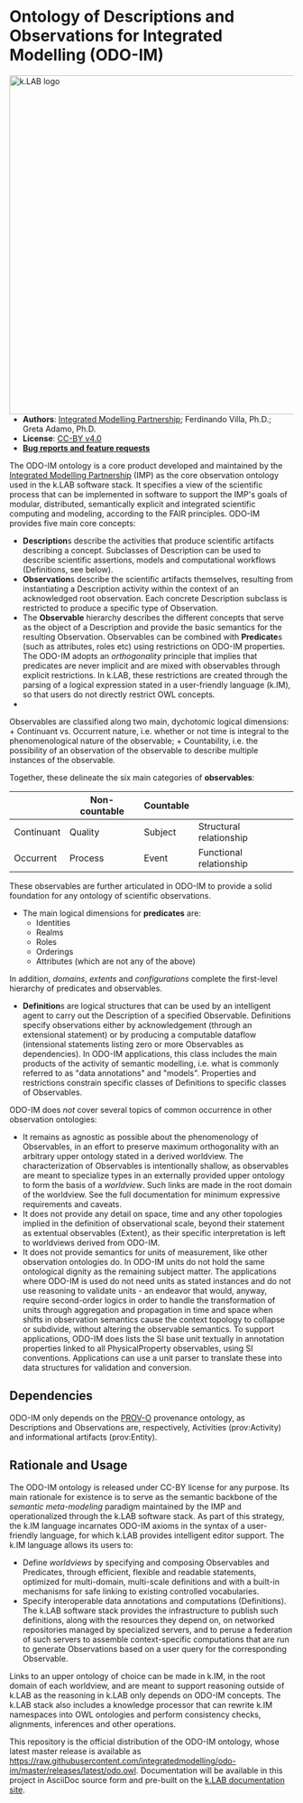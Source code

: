 # Ontology of Descriptions and Observations for Integrated Modelling (ODO-IM)


<img src="https://docs.integratedmodelling.org/klab/_images/KLAB_LOGO.png" align="right"
     alt="k.LAB logo" width="600">
     

- **Authors**: [Integrated Modelling Partnership](http://www.integratedmodelling.org); Ferdinando Villa, Ph.D.; Greta Adamo, Ph.D.
- **License**: [CC-BY v4.0](http://creativecommons.org/licenses/by/4.0/)
- [**Bug reports and feature requests**](https://github.com/integratedmodelling/odo-im/issues)

The ODO-IM ontology is a core product developed and maintained by the [Integrated Modelling Partnership](http://www.integratedmodelling.org) (IMP) as the core observation ontology used in the k.LAB software stack. It specifies a view of the scientific process that can be implemented in software to support the IMP's goals of modular, distributed, semantically explicit and integrated scientific computing and modeling, according to the FAIR principles. ODO-IM provides five main core concepts:

- **Description**s describe the activities that produce scientific artifacts  describing a concept. Subclasses of Description can be used to describe scientific assertions, models and computational workflows (Definitions, see below).
- **Observation**s describe the scientific artifacts themselves, resulting from instantiating a Description activity within the context of an acknowledged root observation. Each concrete Description subclass is restricted to produce a specific type of Observation.
- The **Observable** hierarchy describes the different concepts that serve as the object of a Description and provide the basic semantics for the resulting Observation. Observables can be combined with **Predicate**s (such as attributes, roles etc) using restrictions on ODO-IM properties. The ODO-IM adopts an *orthogonality* principle that implies that predicates are never implicit and are mixed with observables through explicit restrictions. In k.LAB, these restrictions are created through the parsing of a logical expression stated in a user-friendly language (k.IM), so that users do not directly restrict OWL concepts. 
- 
Observables are classified along two main, dychotomic logical dimensions:
    + Continuant vs. Occurrent nature, i.e. whether or not time is integral to the phenomenological nature of the observable;
    + Countability, i.e. the possibility of an observation of the observable to describe multiple instances of the observable.

Together, these delineate the six main categories of **observables**:

| | Non-countable | Countable | |
| --- | --- | --- | --- |
| Continuant | Quality | Subject | Structural relationship |
| Occurrent  | Process | Event | Functional relationship |

These observables are further articulated in ODO-IM to provide a solid foundation for any ontology of scientific observations.

- The main logical dimensions for **predicates** are:
    + Identities
    + Realms
    + Roles
    + Orderings
    + Attributes (which are not any of the above)

In addition, _domains_, _extents_ and _configurations_ complete the first-level hierarchy of predicates and observables.

- **Definition**s are logical structures that can be used by an intelligent agent to carry out the Description of a specified Observable. Definitions specify observations either by acknowledgement (through an extensional statement) or by producing a computable dataflow (intensional statements listing zero or more Observables as dependencies). In ODO-IM applications, this class includes the main products of the activity of semantic modelling, i.e. what is commonly referred to as "data annotations" and "models". Properties and restrictions constrain specific classes of Definitions to specific classes of Observables.

ODO-IM does _not_ cover several topics of common occurrence in other observation ontologies:

- It remains as agnostic as possible about the phenomenology of Observables, in an effort to preserve maximum orthogonality with an arbitrary upper ontology stated in a derived worldview. The characterization of Observables is intentionally shallow, as observables are meant to specialize types in an externally provided upper ontology to form the basis of a _worldview_. Such links are made in the root domain of the worldview. See the full documentation for minimum expressive requirements and caveats.
- It does not provide any detail on space, time and any other topologies implied in the definition of observational scale, beyond their statement as extentual observables (Extent), as their specific interpretation is left to worldviews derived from ODO-IM.
- It does not provide semantics for units of measurement, like other observation ontologies do. In ODO-IM units do not hold the same ontological dignity as the remaining subject matter. The applications where ODO-IM is used do not need units as stated instances and do not use reasoning to validate units - an endeavor that would, anyway, require second-order logics in order to handle the transformation of units through aggregation and propagation in time and space when shifts in observation semantics cause the context topology to collapse or subdivide, without altering the observable semantics. To support applications, ODO-IM does lists the SI base unit textually in annotation properties linked to all PhysicalProperty observables, using SI conventions. Applications can use a unit parser to translate these into data structures for validation and conversion.

## Dependencies

ODO-IM only depends on the [PROV-O](https://www.w3.org/TR/prov-o/) provenance ontology, as Descriptions and Observations are, respectively, Activities (prov:Activity) and informational artifacts (prov:Entity).

## Rationale and Usage

The ODO-IM ontology is released under CC-BY license for any purpose. Its main rationale for existence is to serve as the semantic backbone of the *semantic meta-modeling* paradigm maintained by the IMP and operationalized through the k.LAB software stack. As part of this strategy, the k.IM language incarnates ODO-IM axioms in the syntax of a user-friendly language,  for which k.LAB provides intelligent editor support. The k.IM language allows its users to: 

- Define *worldviews* by specifying and composing Observables and Predicates, through efficient, flexible and readable statements, optimized for multi-domain, multi-scale definitions and with a built-in mechanisms for safe linking to existing controlled vocabularies. 
- Specify interoperable data annotations and computations (Definitions). The k.LAB software stack provides the infrastructure to publish such definitions, along with the resources they depend on, on networked repositories managed by specialized servers, and to peruse a federation of such servers to assemble context-specific computations that are run to generate Observations based on a user query for the corresponding Observable. 
	
Links to an upper ontology of choice can be made in k.IM, in the root domain of each worldview, and are meant to support reasoning outside of k.LAB as the reasoning in k.LAB only depends on ODO-IM concepts. The k.LAB stack also includes a knowledge processor that can rewrite k.IM namespaces into OWL ontologies and perform consistency checks, alignments, inferences and other operations.

This repository is the official distribution of the ODO-IM ontology, whose latest master release is available as https://raw.githubusercontent.com/integratedmodelling/odo-im/master/releases/latest/odo.owl. Documentation will be available in this project in AsciiDoc source form and pre-built on the [k.LAB documentation site](https://docs.integratedmodelling.org).